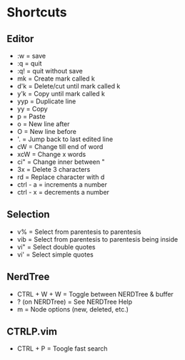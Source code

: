 # Shortcuts
## Editor
- :w = save
- :q = quit
- :q! = quit without save
- mk = Create mark called k
- d'k = Delete/cut until mark called k
- y'k = Copy until mark called k
- yyp = Duplicate line
- yy = Copy
- p = Paste
- o = New line after
- O = New line before
- '. = Jump back to last edited line
- cW = Change till end of word
- xcW = Change x words
- ci" = Change inner between "
- 3x = Delete 3 characters
- rd = Replace character with d
- ctrl - a = increments a number
- ctrl - x = decrements a number

## Selection
- v% = Select from parentesis to parentesis
- vib = Select from parentesis to parentesis being inside
- vi" = Select double quotes
- vi' = Select simple quotes

## NerdTree
- CTRL + W + W = Toggle between NERDTree & buffer
- ? (on NERDTree) = See NERDTree Help
- m = Node options (new, deleted, etc.)

## CTRLP.vim
- CTRL + P = Toogle fast search
